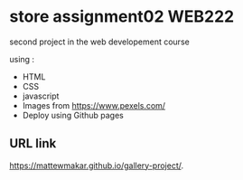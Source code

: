 # store assignment02 WEB222 

second project in the web developement course 

using :
  - HTML
  - CSS
  - javascript
  - Images from https://www.pexels.com/
  - Deploy using Github pages
  
 ## URL link
 https://mattewmakar.github.io/gallery-project/.

